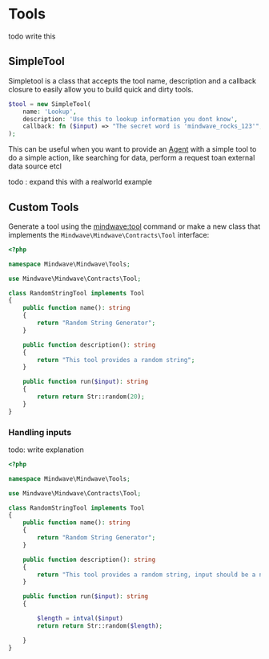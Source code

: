 # Tools

todo write this

## SimpleTool

Simpletool is a class that accepts the tool name, description and a callback closure to easily allow you to build quick
and dirty tools.

```php
$tool = new SimpleTool(
    name: 'Lookup',
    description: 'Use this to lookup information you dont know',
    callback: fn ($input) => "The secret word is 'mindwave_rocks_123'",
);
```

This can be useful when you want to provide an [Agent](/docs/guide/agents) with a simple tool to do a simple action,
like searching for data, perform a request toan external data source etcl

todo : expand this with a realworld example

## Custom Tools

Generate a tool using the [mindwave:tool](/docs/guide/commands) command or make a new class that implements
the `Mindwave\Mindwave\Contracts\Tool` interface:

```php
<?php

namespace Mindwave\Mindwave\Tools;

use Mindwave\Mindwave\Contracts\Tool;

class RandomStringTool implements Tool
{
    public function name(): string
    {
        return "Random String Generator";
    }

    public function description(): string
    {
        return "This tool provides a random string";
    }

    public function run($input): string
    {
        return return Str::random(20);
    }
}

```

### Handling inputs

todo: write explanation

```php
<?php

namespace Mindwave\Mindwave\Tools;

use Mindwave\Mindwave\Contracts\Tool;

class RandomStringTool implements Tool
{
    public function name(): string
    {
        return "Random String Generator";
    }

    public function description(): string
    {
        return "This tool provides a random string, input should be a number of how many charachters to generate";
    }

    public function run($input): string
    {

        $length = intval($input)
        return return Str::random($length);

    }
}
```
